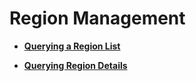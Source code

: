 # Region Management<a name="en-us_topic_0067148042"></a>

-   **[Querying a Region List](querying-a-region-list.md)**  

-   **[Querying Region Details](querying-region-details.md)**  


